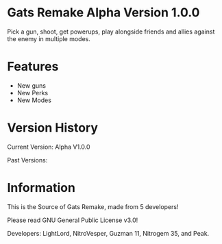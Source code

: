 # Gats Remake Alpha Version 1.0.0
Pick a gun, shoot, get powerups, play alongside friends and allies against the enemy in multiple modes.

# Features
- New guns
- New Perks
- New Modes

# Version History

Current Version: Alpha V1.0.0

Past Versions:

# Information
This is the Source of Gats Remake, made from 5 developers!

Please read GNU General Public License v3.0!

Developers:
LightLord, NitroVesper, Guzman 11, Nitrogem 35, and Peak.

